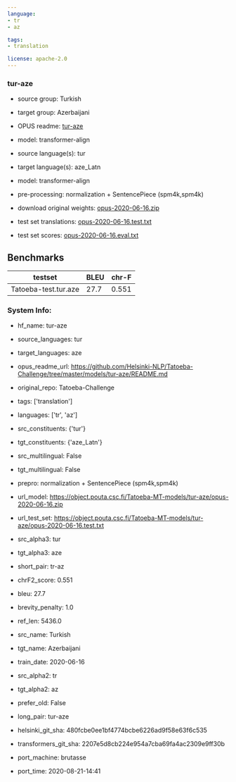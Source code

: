 ```yaml
---
language: 
- tr
- az

tags:
- translation

license: apache-2.0
---
```


### tur-aze

* source group: Turkish 
* target group: Azerbaijani 
*  OPUS readme: [tur-aze](https://github.com/Helsinki-NLP/Tatoeba-Challenge/tree/master/models/tur-aze/README.md)

*  model: transformer-align
* source language(s): tur
* target language(s): aze_Latn
* model: transformer-align
* pre-processing: normalization + SentencePiece (spm4k,spm4k)
* download original weights: [opus-2020-06-16.zip](https://object.pouta.csc.fi/Tatoeba-MT-models/tur-aze/opus-2020-06-16.zip)
* test set translations: [opus-2020-06-16.test.txt](https://object.pouta.csc.fi/Tatoeba-MT-models/tur-aze/opus-2020-06-16.test.txt)
* test set scores: [opus-2020-06-16.eval.txt](https://object.pouta.csc.fi/Tatoeba-MT-models/tur-aze/opus-2020-06-16.eval.txt)

## Benchmarks

| testset               | BLEU  | chr-F |
|-----------------------|-------|-------|
| Tatoeba-test.tur.aze 	| 27.7 	| 0.551 |


### System Info: 
- hf_name: tur-aze

- source_languages: tur

- target_languages: aze

- opus_readme_url: https://github.com/Helsinki-NLP/Tatoeba-Challenge/tree/master/models/tur-aze/README.md

- original_repo: Tatoeba-Challenge

- tags: ['translation']

- languages: ['tr', 'az']

- src_constituents: {'tur'}

- tgt_constituents: {'aze_Latn'}

- src_multilingual: False

- tgt_multilingual: False

- prepro:  normalization + SentencePiece (spm4k,spm4k)

- url_model: https://object.pouta.csc.fi/Tatoeba-MT-models/tur-aze/opus-2020-06-16.zip

- url_test_set: https://object.pouta.csc.fi/Tatoeba-MT-models/tur-aze/opus-2020-06-16.test.txt

- src_alpha3: tur

- tgt_alpha3: aze

- short_pair: tr-az

- chrF2_score: 0.551

- bleu: 27.7

- brevity_penalty: 1.0

- ref_len: 5436.0

- src_name: Turkish

- tgt_name: Azerbaijani

- train_date: 2020-06-16

- src_alpha2: tr

- tgt_alpha2: az

- prefer_old: False

- long_pair: tur-aze

- helsinki_git_sha: 480fcbe0ee1bf4774bcbe6226ad9f58e63f6c535

- transformers_git_sha: 2207e5d8cb224e954a7cba69fa4ac2309e9ff30b

- port_machine: brutasse

- port_time: 2020-08-21-14:41